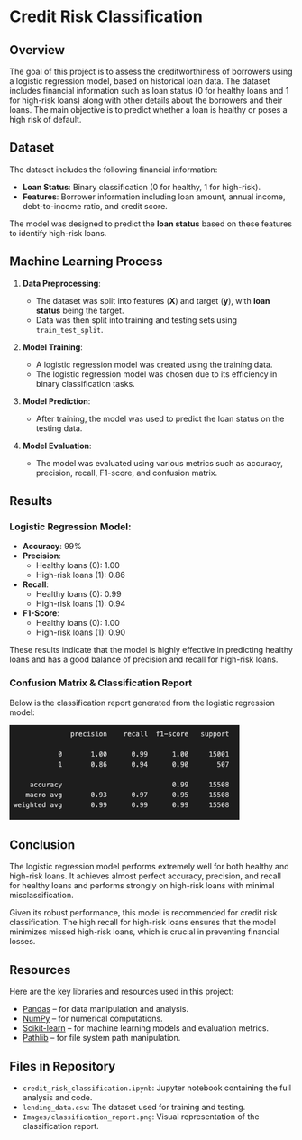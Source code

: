# Credit Risk Classification

## Overview

The goal of this project is to assess the creditworthiness of borrowers using a logistic regression model, based on historical loan data. The dataset includes financial information such as loan status (0 for healthy loans and 1 for high-risk loans) along with other details about the borrowers and their loans. The main objective is to predict whether a loan is healthy or poses a high risk of default.

## Dataset

The dataset includes the following financial information:
- **Loan Status**: Binary classification (0 for healthy, 1 for high-risk).
- **Features**: Borrower information including loan amount, annual income, debt-to-income ratio, and credit score.

The model was designed to predict the **loan status** based on these features to identify high-risk loans.

## Machine Learning Process

1. **Data Preprocessing**:
   - The dataset was split into features (**X**) and target (**y**), with **loan status** being the target.
   - Data was then split into training and testing sets using `train_test_split`.

2. **Model Training**:
   - A logistic regression model was created using the training data.
   - The logistic regression model was chosen due to its efficiency in binary classification tasks.

3. **Model Prediction**:
   - After training, the model was used to predict the loan status on the testing data.

4. **Model Evaluation**:
   - The model was evaluated using various metrics such as accuracy, precision, recall, F1-score, and confusion matrix.

## Results

### Logistic Regression Model:
- **Accuracy**: 99%
- **Precision**:
    - Healthy loans (0): 1.00
    - High-risk loans (1): 0.86
- **Recall**:
    - Healthy loans (0): 0.99
    - High-risk loans (1): 0.94
- **F1-Score**:
    - Healthy loans (0): 1.00
    - High-risk loans (1): 0.90

These results indicate that the model is highly effective in predicting healthy loans and has a good balance of precision and recall for high-risk loans.

### Confusion Matrix & Classification Report
Below is the classification report generated from the logistic regression model:

![Classification Report](Images/classification_report.png)

## Conclusion

The logistic regression model performs extremely well for both healthy and high-risk loans. It achieves almost perfect accuracy, precision, and recall for healthy loans and performs strongly on high-risk loans with minimal misclassification.

Given its robust performance, this model is recommended for credit risk classification. The high recall for high-risk loans ensures that the model minimizes missed high-risk loans, which is crucial in preventing financial losses.

## Resources

Here are the key libraries and resources used in this project:

- [Pandas](https://pandas.pydata.org/) – for data manipulation and analysis.
- [NumPy](https://numpy.org/) – for numerical computations.
- [Scikit-learn](https://scikit-learn.org/stable/) – for machine learning models and evaluation metrics.
- [Pathlib](https://docs.python.org/3/library/pathlib.html) – for file system path manipulation.

## Files in Repository

- `credit_risk_classification.ipynb`: Jupyter notebook containing the full analysis and code.
- `lending_data.csv`: The dataset used for training and testing.
- `Images/classification_report.png`: Visual representation of the classification report.
